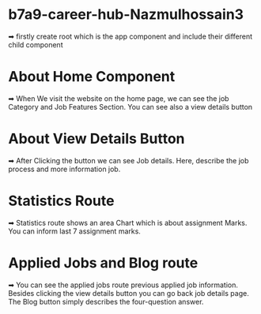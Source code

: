 # b7a9-career-hub-Nazmulhossain3
➡ firstly create root which is the app component and include their different child component

# About Home Component
➡ When We visit the website on the home page, we can see the job Category and Job Features Section. You can see also a view details button

# About View Details Button

➡ After Clicking the button we can see Job details. Here, describe the job process and more information job.

# Statistics Route

➡ Statistics route shows an area Chart which is about assignment Marks. You can inform last 7 assignment marks.

# Applied Jobs and Blog route

➡ You can see the applied jobs route previous applied job information. Besides clicking the view details button you can go back job details page. The Blog button simply describes the four-question answer.